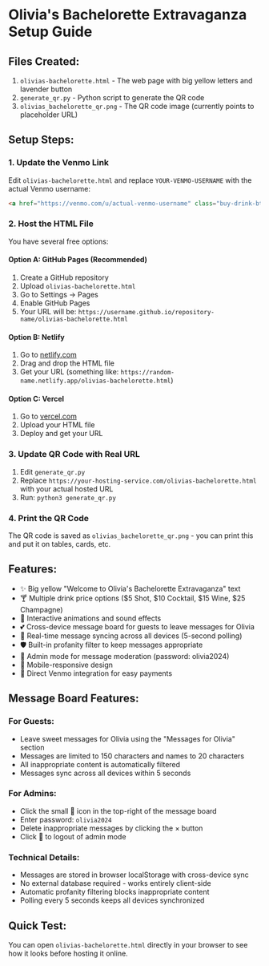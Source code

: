 # Olivia's Bachelorette Extravaganza Setup Guide

## Files Created:
1. `olivias-bachelorette.html` - The web page with big yellow letters and lavender button
2. `generate_qr.py` - Python script to generate the QR code
3. `olivias_bachelorette_qr.png` - The QR code image (currently points to placeholder URL)

## Setup Steps:

### 1. Update the Venmo Link
Edit `olivias-bachelorette.html` and replace `YOUR-VENMO-USERNAME` with the actual Venmo username:
```html
<a href="https://venmo.com/u/actual-venmo-username" class="buy-drink-btn" target="_blank">
```

### 2. Host the HTML File
You have several free options:

#### Option A: GitHub Pages (Recommended)
1. Create a GitHub repository
2. Upload `olivias-bachelorette.html`
3. Go to Settings → Pages
4. Enable GitHub Pages
5. Your URL will be: `https://username.github.io/repository-name/olivias-bachelorette.html`

#### Option B: Netlify
1. Go to [netlify.com](https://netlify.com)
2. Drag and drop the HTML file
3. Get your URL (something like: `https://random-name.netlify.app/olivias-bachelorette.html`)

#### Option C: Vercel
1. Go to [vercel.com](https://vercel.com)
2. Upload your HTML file
3. Deploy and get your URL

### 3. Update QR Code with Real URL
1. Edit `generate_qr.py` 
2. Replace `https://your-hosting-service.com/olivias-bachelorette.html` with your actual hosted URL
3. Run: `python3 generate_qr.py`

### 4. Print the QR Code
The QR code is saved as `olivias_bachelorette_qr.png` - you can print this and put it on tables, cards, etc.

## Features:
- ✨ Big yellow "Welcome to Olivia's Bachelorette Extravaganza" text
- 🍸 Multiple drink price options ($5 Shot, $10 Cocktail, $15 Wine, $25 Champagne)
- 🎉 Interactive animations and sound effects
- 💕 Cross-device message board for guests to leave messages for Olivia
- 🔄 Real-time message syncing across all devices (5-second polling)
- 🛡️ Built-in profanity filter to keep messages appropriate
- 🔧 Admin mode for message moderation (password: olivia2024)
- 📱 Mobile-responsive design
- 🔗 Direct Venmo integration for easy payments

## Message Board Features:

### For Guests:
- Leave sweet messages for Olivia using the "Messages for Olivia" section
- Messages are limited to 150 characters and names to 20 characters
- All inappropriate content is automatically filtered
- Messages sync across all devices within 5 seconds

### For Admins:
- Click the small 🔧 icon in the top-right of the message board
- Enter password: `olivia2024`
- Delete inappropriate messages by clicking the × button
- Click 🚪 to logout of admin mode

### Technical Details:
- Messages are stored in browser localStorage with cross-device sync
- No external database required - works entirely client-side
- Automatic profanity filtering blocks inappropriate content
- Polling every 5 seconds keeps all devices synchronized

## Quick Test:
You can open `olivias-bachelorette.html` directly in your browser to see how it looks before hosting it online.
